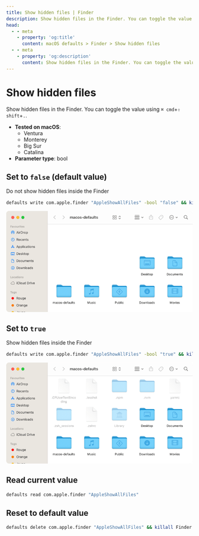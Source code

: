 ```yaml
---
title: Show hidden files | Finder
description: Show hidden files in the Finder. You can toggle the value using `⌘ cmd`+`⇧ shift`+`.`.
head:
  - - meta
    - property: 'og:title'
      content: macOS defaults > Finder > Show hidden files
  - - meta
    - property: 'og:description'
      content: Show hidden files in the Finder. You can toggle the value using `⌘ cmd`+`⇧ shift`+`.`.
---
```


# Show hidden files

Show hidden files in the Finder. You can toggle the value using `⌘ cmd`+`⇧ shift`+`.`.

<!-- break lists -->

- **Tested on macOS**:
  - Ventura
  - Monterey
  - Big Sur
  - Catalina
- **Parameter type**: bool

## Set to `false` (default value)

Do not show hidden files inside the Finder

```bash
defaults write com.apple.finder "AppleShowAllFiles" -bool "false" && killall Finder
```

<img
  src="./images/AppleShowAllFiles/false.png"
  alt="Example output with value set to false"
  width="740" height="451" style="height: auto"
/>

## Set to `true`

Show hidden files inside the Finder

```bash
defaults write com.apple.finder "AppleShowAllFiles" -bool "true" && killall Finder
```

<img
  src="./images/AppleShowAllFiles/true.png"
  alt="Example output with value set to true"
  width="740" height="451" style="height: auto"
/>

## Read current value

```bash
defaults read com.apple.finder "AppleShowAllFiles"
```

## Reset to default value

```bash
defaults delete com.apple.finder "AppleShowAllFiles" && killall Finder
```

